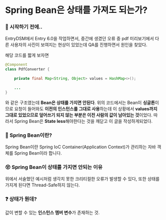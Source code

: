 # Spring Bean은 상태를 가져도 되는가?

### 🎊 시작하기 전에..

EntryDSM에서 Entry 6.0을 작업하면서, 중간에 생겼던 오류 중 pdf 미리보기에서 다른 사용자의 사진이 보여지는 현상이 있었는데 QA를 진행하면서 원인을 찾았다.

해당 코드를 짧게 보자면

```java
@Component
class PdfConverter {
    
    private final Map<String, Object> values = HashMap<>();
    
    ...
}
```

와 같은 구조였는데 **Bean은 상태를 가지면 안된다**. 위의 코드에서는 Bean이 **싱글톤**이므로 요청이 들어와도 **이전의 인스턴스를 그대로 사용**하는데 이 상황에서 **values까지 그대로 있었으므로 덮어쓰기 되지 않는 부분은 이전 사람의 값이 남아있는 것**이었다. 따라서 Spring Bean은 **State less**해야한다는 것을 깨닫고 이 글을 작성하게되었다.

### 📌 Spring Bean이란?

Spring Bean이란 Spring IoC Container(Application Context)가 관리하는 자바 객체를 Spring Bean이라 합니다.

### 😵 Spring Bean이 상태를 가지면 안되는 이유

위에서 서술했던 예시처럼 생각치 못한 크리티컬한 오류가 발생할 수 있다, 또한 상태를 가지게 된다면 Thread-Safe하지 않는다.

### ❓ 상태가 뭔데?

값이 변할 수 있는 **인스턴스 멤버 변수**가 존재하는 것.